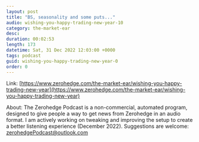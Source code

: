 ```yaml
---
layout: post
title: "BS, seasonality and some puts..."
audio: wishing-you-happy-trading-new-year-10
category: the-market-ear
desc: 
duration: 00:02:53
length: 173
datetime: Sat, 31 Dec 2022 12:03:00 +0000
tags: podcast
guid: wishing-you-happy-trading-new-year-0
order: 0
---
```



Link: [https://www.zerohedge.com/the-market-ear/wishing-you-happy-trading-new-year](https://www.zerohedge.com/the-market-ear/wishing-you-happy-trading-new-year)

About: The Zerohedge Podcast is a non-commercial, automated program, designed to give people a way to get news from Zerohedge in an audio format.  I am actively working on tweaking and improving the setup to create a better listening experience (December 2022).  Suggestions are welcome: [zerohedgePodcast@outlook.com](mailto:zerohedgePodcast@outlook.com)